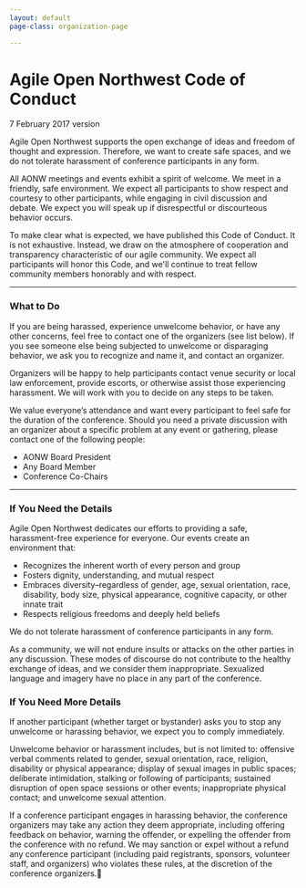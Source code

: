 ```yaml
---
layout: default
page-class: organization-page

---
```


<h1>Agile Open Northwest Code of Conduct</h1>

7 February 2017 version

Agile Open Northwest supports the open exchange of ideas and freedom of thought and expression. Therefore, we want to create safe 
spaces, and we do not tolerate harassment of conference participants in any form.

All AONW meetings and events exhibit a spirit of welcome. We meet in a friendly, safe environment. We expect all participants to show 
respect and courtesy to other participants, while engaging in civil discussion and debate. We expect you will speak up if 
disrespectful or discourteous behavior occurs.

To make clear what is expected, we have published this Code of Conduct. It is not exhaustive. Instead, we draw on the atmosphere of 
cooperation and transparency characteristic of our agile community. We expect all participants will honor this Code, and we'll 
continue to treat fellow community members honorably and with respect.

---

<h3>What to Do</h3>
If you are being harassed, experience unwelcome behavior, or have any other concerns, feel free to contact one of the organizers 
(see list below). If you see someone else being subjected to unwelcome or disparaging behavior, we ask you to recognize and name it, 
and contact an organizer. 

Organizers will be happy to help participants contact venue security or local law enforcement, provide escorts, or otherwise assist 
those experiencing harassment. We will work with you to decide on any steps to be taken. 

We value everyone’s attendance and want every participant to feel safe for the duration of the conference. Should you need a private 
discussion with an organizer about a specific problem at any event or gathering, please contact one of the following people:

* AONW Board President
* Any Board Member
* Conference Co-Chairs

---

<h3>If You Need the Details</h3>
Agile Open Northwest dedicates our efforts to providing a safe, harassment-free experience for everyone. Our events create an 
environment that: 

* Recognizes the inherent worth of every person and group
* Fosters dignity, understanding, and mutual respect
* Embraces diversity–regardless of gender, age, sexual orientation, race, disability, body size, physical appearance, cognitive capacity, or other innate trait
* Respects religious freedoms and deeply held beliefs

We do not tolerate harassment of conference participants in any form.

As a community, we will not endure insults or attacks on the other parties in any discussion. These modes of discourse do not 
contribute to the healthy exchange of ideas, and we consider them inappropriate. Sexualized language and imagery have no place in any 
part of the conference. 

<h3>If You Need More Details</h3>
If another participant (whether target or bystander) asks you to stop any unwelcome or harassing behavior, we expect you to comply 
immediately.

Unwelcome behavior or harassment includes, but is not limited to: offensive verbal comments related to gender, sexual orientation, 
race, religion, disability or physical appearance; display of sexual images in public spaces; deliberate intimidation, stalking or 
following of participants; sustained disruption of open space sessions or other events; inappropriate physical contact; and unwelcome 
sexual attention. 

If a conference participant engages in harassing behavior, the conference organizers may take any action they deem appropriate, 
including offering feedback on behavior, warning the offender, or expelling the offender from the conference with no refund. We may 
sanction or expel without a refund any conference participant (including paid registrants, sponsors, volunteer staff, and organizers) 
who violates these rules, at the discretion of the conference organizers.
